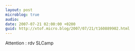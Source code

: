 ```yaml
---
layout: post
microblog: true
audio: 
date: 2007-07-21 02:00:00 +0200
guid: http://xtof.micro.blog/2007/07/21/t160889902.html
---
```

Attention : rdv SLCamp
